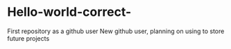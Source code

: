 # Hello-world-correct-
First repository as a github user
New github user, planning on using to store future projects
